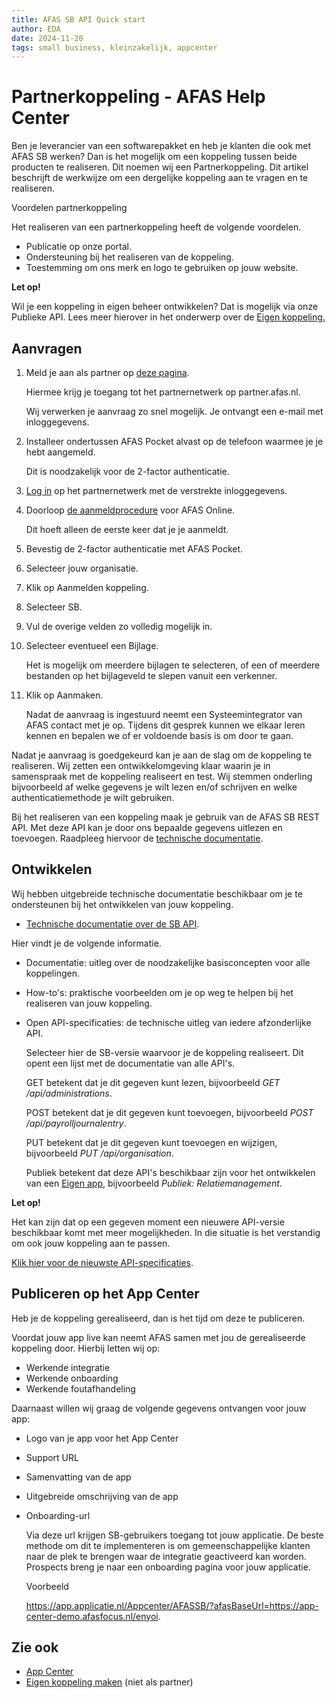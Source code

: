 ```yaml
---
title: AFAS SB API Quick start
author: EDA
date: 2024-11-20
tags: small business, kleinzakelijk, appcenter
---
```

# Partnerkoppeling - AFAS Help Center
Ben je leverancier van een softwarepakket en heb je klanten die ook met AFAS SB werken? Dan is het mogelijk om een koppeling tussen beide producten te realiseren. Dit noemen wij een Partnerkoppeling. Dit artikel beschrijft de werkwijze om een dergelijke koppeling aan te vragen en te realiseren.

Voordelen partnerkoppeling

Het realiseren van een partnerkoppeling heeft de volgende voordelen.

*   Publicatie op onze portal.
*   Ondersteuning bij het realiseren van de koppeling.
*   Toestemming om ons merk en logo te gebruiken op jouw website.
    
<strong>Let op!</strong>
    

Wil je een koppeling in eigen beheer ontwikkelen? Dat is mogelijk via onze Publieke API. Lees meer hierover in het onderwerp over de [Eigen koppeling.](https://help.afas.nl/help/NL/SB/132524.htm "Eigen koppeling")

Aanvragen
---------

1.  Meld je aan als partner op [deze pagina](https://partner.afas.nl/aanmaken-formulier-prs/aanmelding-partner-afas-nl).
    
    Hiermee krijg je toegang tot het partnernetwerk op partner.afas.nl.
    
    Wij verwerken je aanvraag zo snel mogelijk. Je ontvangt een e-mail met inloggegevens.
    
2.  Installeer ondertussen AFAS Pocket alvast op de telefoon waarmee je je hebt aangemeld.
    
    Dit is noodzakelijk voor de 2-factor authenticatie.
    
3.  [Log in](https://partner.afas.nl/login?url=%2fportal-aanvraag-partnerportal%2fcontact-met-het-partnernetwerk) op het partnernetwerk met de verstrekte inloggegevens.
4.  Doorloop [de aanmeldprocedure](https://help.afas.nl/help/NL/SB/105782.htm "Eerste keer aanmelden bij AFAS Online") voor AFAS Online.
    
    Dit hoeft alleen de eerste keer dat je je aanmeldt.
    
5.  Bevestig de 2-factor authenticatie met AFAS Pocket.
6.  Selecteer jouw organisatie.    
7.  Klik op Aanmelden koppeling.
8.  Selecteer SB.
9.  Vul de overige velden zo volledig mogelijk in.
10.  Selecteer eventueel een Bijlage.
    
        Het is mogelijk om meerdere bijlagen te selecteren, of een of meerdere bestanden op het bijlageveld te slepen vanuit een verkenner.
    
11.  Klik op Aanmaken.
    
        Nadat de aanvraag is ingestuurd neemt een Systeemintegrator van AFAS contact met je op. Tijdens dit gesprek kunnen we elkaar leren kennen en bepalen we of er voldoende basis is om door te gaan.
    

Nadat je aanvraag is goedgekeurd kan je aan de slag om de koppeling te realiseren. Wij zetten een ontwikkelomgeving klaar waarin je in samenspraak met de koppeling realiseert en test. Wij stemmen onderling bijvoorbeeld af welke gegevens je wilt lezen en/of schrijven en welke authenticatiemethode je wilt gebruiken.

Bij het realiseren van een koppeling maak je gebruik van de AFAS SB REST API. Met deze API kan je door ons bepaalde gegevens uitlezen en toevoegen. Raadpleeg hiervoor de [technische documentatie](./authentication).

Ontwikkelen
-----------

Wij hebben uitgebreide technische documentatie beschikbaar om je te ondersteunen bij het ontwikkelen van jouw koppeling.

*   [Technische documentatie over de SB API](./authentication).

Hier vindt je de volgende informatie.

*   Documentatie: uitleg over de noodzakelijke basisconcepten voor alle koppelingen.
*   How-to's: praktische voorbeelden om je op weg te helpen bij het realiseren van jouw koppeling.
*   Open API-specificaties: de technische uitleg van iedere afzonderlijke API.
    
    Selecteer hier de SB-versie waarvoor je de koppeling realiseert. Dit opent een lijst met de documentatie van alle API's.
    
    GET betekent dat je dit gegeven kunt lezen, bijvoorbeeld _GET /api/administrations_.
    
    POST betekent dat je dit gegeven kunt toevoegen, bijvoorbeeld _POST /api/payrolljournalentry_.
    
    PUT betekent dat je dit gegeven kunt toevoegen en wijzigen, bijvoorbeeld _PUT /api/organisation_.
    
    Publiek betekent dat deze API's beschikbaar zijn voor het ontwikkelen van een [Eigen app](https://help.afas.nl/help/NL/SB/132524.htm "Eigen koppeling"), bijvoorbeeld _Publiek: Relatiemanagement_.
    
<strong>Let op!</strong>
    
Het kan zijn dat op een gegeven moment een nieuwere API-versie beschikbaar komt met meer mogelijkheden. In die situatie is het verstandig om ook jouw koppeling aan te passen.

[Klik hier voor de nieuwste API-specificaties](../../api-specs/sb/nl/latest).
    

Publiceren op het App Center
----------------------------

Heb je de koppeling gerealiseerd, dan is het tijd om deze te publiceren.

Voordat jouw app live kan neemt AFAS samen met jou de gerealiseerde koppeling door. Hierbij letten wij op:

*   Werkende integratie
*   Werkende onboarding
*   Werkende foutafhandeling

Daarnaast willen wij graag de volgende gegevens ontvangen voor jouw app:

*   Logo van je app voor het App Center
*   Support URL
*   Samenvatting van de app
*   Uitgebreide omschrijving van de app
*   Onboarding-url
    
    Via deze url krijgen SB-gebruikers toegang tot jouw applicatie. De beste methode om dit te implementeren is om gemeenschappelijke klanten naar de plek te brengen waar de integratie geactiveerd kan worden. Prospects breng je naar een onboarding pagina voor jouw applicatie.
    
    Voorbeeld
    
    https://app.applicatie.nl/Appcenter/AFASSB/?afasBaseUrl=https://app-center-demo.afasfocus.nl/enyoi.
    

Zie ook
-------

*   [App Center](https://help.afas.nl/help/NL/SB/127581.htm "App Center")
*   [Eigen koppeling maken](https://help.afas.nl/help/NL/SB/132524.htm "Eigen koppeling") (niet als partner)